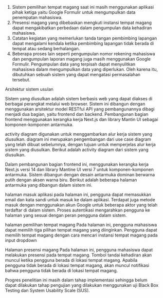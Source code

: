1. Sistem pemilihan tempat magang saat ini masih menggunakan aplikasi pihak ketiga yaitu Google Formulir untuk mengumpulkan data penempatan mahasiswa.
2. Presensi magang yang dibebaskan mengkuti instansi tempat magang dapat mengakibatkan perbedaan dalam pengumpulan data kehadiran mahasiswa.
3. Catatan kegiatan yang memerlukan tanda tangan pembimbing lapangan dapat mengalami kendala ketika pembimbing lapangan tidak berada di tempat atau sedang berhalangan.
4. Beberapa proses lain seperti pengumpulan nomor rekening mahasiswa dan pengumpulan laporan magang juga masih menggunakan Google Formulir. Pengumpulan data yang terpisah dapat menyulitkan mahasiswa dalam mengumpulkan data yang diperlukan.
   Oleh karena itu, dibutuhkan sebuah sistem yang dapat mengatasi permasalahan tersebut.

Arsitektur sistem usulan

Sistem yang diusulkan adalah sistem berbasis web yang dapat diakses di berbagai perangkat melalui web browser. Sistem ini dibangun dengan menggunakan arsitektur model RESTful API yang pembangunannya dibagi menjadi dua bagian, yaitu frontend dan backend. Pembangunan bagian frontend menggunakan kerangka kerja Next.js dan library Mantin UI sebagai komponen-komponen antarmuka.

activity diagram digunakan untuk menggambarkan alur kerja sistem yang diusulkan. diagram ini merupakan pengembangan dari use case diagram yang telah dibuat sebelumnya, dengan tujuan untuk memperjelas alur kerja sistem yang diusulkan. Berikut adalah activity diagram dari sistem yang diusulkan.

Dalam pembangunan bagian frontend ini, menggunakan kerangka kerja Next.js versi 14 dan library Mantine UI versi 7 untuk komponen-komponen antarmuka. Sistem dibangun dengan desain antarmuka dominan berwarna putih dengan aksen warna biru. Berikut adalah beberapa halaman antarmuka yang dibangun dalam sistem ini.

halaman masuk aplikasi
pada halaman ini, pengguna dapat memasukkan email dan kata sandi untuk masuk ke dalam aplikasi. Terdapat juga metode masuk dengan menggunakan akun Google untuk beberapa aktor yang telah terdaftar di dalam sistem. Proses autentikasi mengarahkan pengguna ke halaman yang sesuai dengan peran pengguna dalam sistem.

halaman pemilihan tempat magang
Pada halaman ini, pengguna mahasiswa dapat memilih tiga pilihan tempat magang yang diinginkan. Pengguna dapat memilih tempat magang dengan cara mencari instansi tempat magang pada input dropdown

Halaman presensi magang
Pada halaman ini, pengguna mahasiswa dapat melakukan presensi pada tempat magang. Tombol tandai kehadiran akan muncul ketika pengguna berada di lokasi tempat magang. Apabila pengguna tidak berada di lokasi tempat magang, akan muncul notifikasi bahwa pengguna tidak berada di lokasi tempat magang.

Progres penelitian ini masih dalam tahap implementasi sehingga belum dapat dilakukan tahap pengujian yang dilakukan menggunakan uji Black Box Testing dan System Usability Scale (SUS).
